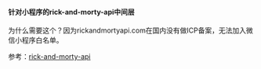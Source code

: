 #### 针对小程序的rick-and-morty-api中间层

为什么需要这个？因为rickandmortyapi.com在国内没有做ICP备案，无法加入微信小程序白名单。

参考：[rick-and-morty-api](https://github.com/afuh/rick-and-morty-api)